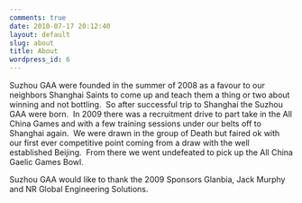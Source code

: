 ```yaml
---
comments: true
date: 2010-07-17 20:12:40
layout: default
slug: about
title: About
wordpress_id: 6
---
```


Suzhou GAA were founded in the summer of 2008 as a favour to our neighbors Shanghai Saints to come up and teach them a thing or two about winning and not bottling.  So after successful trip to Shanghai the Suzhou GAA were born.  In 2009 there was a recruitment drive to part take in the All China Games and with a few training sessions under our belts off to Shanghai again.  We were drawn in the group of Death but faired ok with our first ever competitive point coming from a draw with the well established Beijing.  From there we went undefeated to pick up the All China Gaelic Games Bowl.

Suzhou GAA would like to thank the 2009 Sponsors Glanbia, Jack Murphy and NR Global Engineering Solutions.
